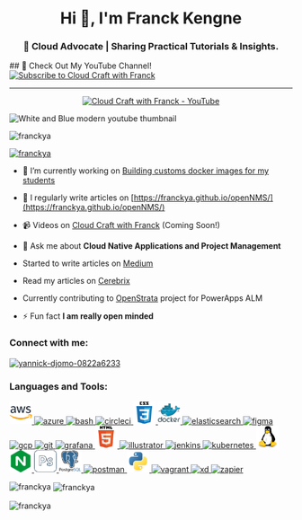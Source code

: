 <h1 align="center">Hi 👋, I'm Franck Kengne</h1>
<h3 align="center">🚀 Cloud Advocate | Sharing Practical Tutorials & Insights.</h3>
## 🎥 Check Out My YouTube Channel!

<a href="https://www.youtube.com/channel/UCy4exXeg1PckAaWuPM6kjEw" target="_blank">
  <img src="https://img.shields.io/badge/Subscribe-YouTube-red?style=for-the-badge&logo=youtube&logoColor=white" alt="Subscribe to Cloud Craft with Franck" />
</a>

---

<p align="center">
  <a href="https://www.youtube.com/channel/UCy4exXeg1PckAaWuPM6kjEw" target="_blank">
    <img src="https://via.placeholder.com/800x200.png?text=Cloud+Craft+with+Franck+-+Subscribe+for+Cloud+Engineering+Content" alt="Cloud Craft with Franck - YouTube" width="800" />
  </a>
</p>

![White and Blue modern youtube thumbnail](https://github.com/user-attachments/assets/4f3aa4e7-247b-4a0c-86e0-b7188300e3b4)

<p align="left"> <img src="https://komarev.com/ghpvc/?username=franckya&label=Profile%20views&color=0e75b6&style=flat" alt="franckya" /> </p>

<p align="left"> <a href="https://github.com/ryo-ma/github-profile-trophy"><img src="https://github-profile-trophy.vercel.app/?username=franckya" alt="franckya" /></a> </p>

- 🔭 I’m currently working on [Building customs docker images for my students](https://hub.docker.com/repositories/yakengne)

- 📝 I regularly write articles on [https://franckya.github.io/openNMS/](https://franckya.github.io/openNMS/)

- 📹 Videos on [Cloud Craft with Franck](https://www.youtube.com/channel/UCy4exXeg1PckAaWuPM6kjEw) (Coming Soon!)

- 💬 Ask me about **Cloud Native Applications and Project Management**

- Started to write articles on [Medium](https://medium.com/@fkengne.mcdns)
- Read my articles on [Cerebrix](https://cerebrix.org/author/fkengne/)
- Currently contributing to [OpenStrata](https://kengne.org/) project for PowerApps ALM

- ⚡ Fun fact **I am really open minded**

<h3 align="left">Connect with me:</h3>
<p align="left">
<a href="https://linkedin.com/in/yannick-djomo-0822a6233" target="blank"><img align="center" src="https://raw.githubusercontent.com/rahuldkjain/github-profile-readme-generator/master/src/images/icons/Social/linked-in-alt.svg" alt="yannick-djomo-0822a6233" height="30" width="40" /></a>
</p>

<h3 align="left">Languages and Tools:</h3>
<p align="left"> <a href="https://aws.amazon.com" target="_blank" rel="noreferrer"> <img src="https://raw.githubusercontent.com/devicons/devicon/master/icons/amazonwebservices/amazonwebservices-original-wordmark.svg" alt="aws" width="40" height="40"/> </a> <a href="https://azure.microsoft.com/en-in/" target="_blank" rel="noreferrer"> <img src="https://www.vectorlogo.zone/logos/microsoft_azure/microsoft_azure-icon.svg" alt="azure" width="40" height="40"/> </a> <a href="https://www.gnu.org/software/bash/" target="_blank" rel="noreferrer"> <img src="https://www.vectorlogo.zone/logos/gnu_bash/gnu_bash-icon.svg" alt="bash" width="40" height="40"/> </a> <a href="https://circleci.com" target="_blank" rel="noreferrer"> <img src="https://www.vectorlogo.zone/logos/circleci/circleci-icon.svg" alt="circleci" width="40" height="40"/> </a> <a href="https://www.w3schools.com/css/" target="_blank" rel="noreferrer"> <img src="https://raw.githubusercontent.com/devicons/devicon/master/icons/css3/css3-original-wordmark.svg" alt="css3" width="40" height="40"/> </a> <a href="https://www.docker.com/" target="_blank" rel="noreferrer"> <img src="https://raw.githubusercontent.com/devicons/devicon/master/icons/docker/docker-original-wordmark.svg" alt="docker" width="40" height="40"/> </a> <a href="https://www.elastic.co" target="_blank" rel="noreferrer"> <img src="https://www.vectorlogo.zone/logos/elastic/elastic-icon.svg" alt="elasticsearch" width="40" height="40"/> </a> <a href="https://www.figma.com/" target="_blank" rel="noreferrer"> <img src="https://www.vectorlogo.zone/logos/figma/figma-icon.svg" alt="figma" width="40" height="40"/> </a> <a href="https://cloud.google.com" target="_blank" rel="noreferrer"> <img src="https://www.vectorlogo.zone/logos/google_cloud/google_cloud-icon.svg" alt="gcp" width="40" height="40"/> </a> <a href="https://git-scm.com/" target="_blank" rel="noreferrer"> <img src="https://www.vectorlogo.zone/logos/git-scm/git-scm-icon.svg" alt="git" width="40" height="40"/> </a> <a href="https://grafana.com" target="_blank" rel="noreferrer"> <img src="https://www.vectorlogo.zone/logos/grafana/grafana-icon.svg" alt="grafana" width="40" height="40"/> </a> <a href="https://www.w3.org/html/" target="_blank" rel="noreferrer"> <img src="https://raw.githubusercontent.com/devicons/devicon/master/icons/html5/html5-original-wordmark.svg" alt="html5" width="40" height="40"/> </a> <a href="https://www.adobe.com/in/products/illustrator.html" target="_blank" rel="noreferrer"> <img src="https://www.vectorlogo.zone/logos/adobe_illustrator/adobe_illustrator-icon.svg" alt="illustrator" width="40" height="40"/> </a> <a href="https://www.jenkins.io" target="_blank" rel="noreferrer"> <img src="https://www.vectorlogo.zone/logos/jenkins/jenkins-icon.svg" alt="jenkins" width="40" height="40"/> </a> <a href="https://kubernetes.io" target="_blank" rel="noreferrer"> <img src="https://www.vectorlogo.zone/logos/kubernetes/kubernetes-icon.svg" alt="kubernetes" width="40" height="40"/> </a> <a href="https://www.linux.org/" target="_blank" rel="noreferrer"> <img src="https://raw.githubusercontent.com/devicons/devicon/master/icons/linux/linux-original.svg" alt="linux" width="40" height="40"/> </a> <a href="https://www.nginx.com" target="_blank" rel="noreferrer"> <img src="https://raw.githubusercontent.com/devicons/devicon/master/icons/nginx/nginx-original.svg" alt="nginx" width="40" height="40"/> </a> <a href="https://www.photoshop.com/en" target="_blank" rel="noreferrer"> <img src="https://raw.githubusercontent.com/devicons/devicon/master/icons/photoshop/photoshop-line.svg" alt="photoshop" width="40" height="40"/> </a> <a href="https://www.postgresql.org" target="_blank" rel="noreferrer"> <img src="https://raw.githubusercontent.com/devicons/devicon/master/icons/postgresql/postgresql-original-wordmark.svg" alt="postgresql" width="40" height="40"/> </a> <a href="https://postman.com" target="_blank" rel="noreferrer"> <img src="https://www.vectorlogo.zone/logos/getpostman/getpostman-icon.svg" alt="postman" width="40" height="40"/> </a> <a href="https://www.python.org" target="_blank" rel="noreferrer"> <img src="https://raw.githubusercontent.com/devicons/devicon/master/icons/python/python-original.svg" alt="python" width="40" height="40"/> </a> <a href="https://www.vagrantup.com/" target="_blank" rel="noreferrer"> <img src="https://www.vectorlogo.zone/logos/vagrantup/vagrantup-icon.svg" alt="vagrant" width="40" height="40"/> </a> <a href="https://www.adobe.com/products/xd.html" target="_blank" rel="noreferrer"> <img src="https://cdn.worldvectorlogo.com/logos/adobe-xd.svg" alt="xd" width="40" height="40"/> </a> <a href="https://zapier.com" target="_blank" rel="noreferrer"> <img src="https://www.vectorlogo.zone/logos/zapier/zapier-icon.svg" alt="zapier" width="40" height="40"/> </a> </p>

<p><img align="left" src="https://github-readme-stats.vercel.app/api/top-langs?username=franckya&show_icons=true&locale=en&layout=compact" alt="franckya" /></p>

<p>&nbsp;<img align="center" src="https://github-readme-stats.vercel.app/api?username=franckya&show_icons=true&locale=en" alt="franckya" /></p>

<p><img align="center" src="https://github-readme-streak-stats.herokuapp.com/?user=franckya&" alt="franckya" /></p>

